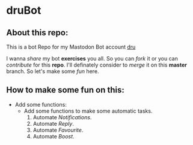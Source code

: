 # druBot

## About this repo:

This is a bot Repo for my Mastodon Bot account [dru](https://botsin.space/@dru)

I wanna *share* my bot **exercises** you all. So you can *fork* it or you can *contribute* for this **repo**. I'll definately consider to *merge* it on this **master** branch. So let's make some *fun* here.

## How to make some fun on this:

- Add some functions:
  - Add some functions to make some automatic tasks.
    1. Automate *Notifications*.
    2. Automate *Reply*.
    3. Automate *Favourite*.
    4. Automate *Boost*.
